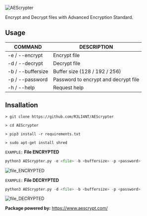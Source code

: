 ![AEScrypter](https://user-images.githubusercontent.com/75953873/177024575-f0fa204c-4e3f-4d72-bf99-cb9dde463c46.png)

Encrypt and Decrypt files with Advanced Encryption Standard.

## Usage
| COMMAND | DESCRIPTION |
| ------------- | ------------- |
| -e / --encrypt | Encrypt file |
| -d / --decrypt | Decrypt file |
| -b / --buffersize | Buffer size (128 / 192 / 256) |
| -p / --password | Password to encrypt and decrypt file |
| -h / --help | Request help |

## Insallation
```
> git clone https://github.com/R3LI4NT/AEScrypter

> cd AEScrypter

> pip3 install -r requirements.txt

> sudo apt-get install shred
```

`EXAMPLE:` **File ENCRYPTED**
```python
python3 AEScrypter.py -e <file> -b <buffersize> -p <password>
```

![file_ENCRYPTED](https://user-images.githubusercontent.com/75953873/177024091-193802d8-8f47-44cc-9fe9-9f3f422e8d35.png)


`EXAMPLE:` **File DECRYPTED**
```python
python3 AEScrypter.py -d <file> -b <buffersize> -p <password>
```

![file_DECRYPTED](https://user-images.githubusercontent.com/75953873/177024097-89f3f294-68e2-4e90-a6f1-5eac1ff22ef2.png)


**Package powered by:** https://www.aescrypt.com/
